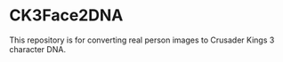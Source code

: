 # CK3Face2DNA
This repository is for converting real person images to Crusader Kings 3 character DNA. 

